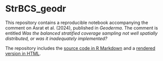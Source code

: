 # StrBCS_geodr
This repository contains a reproducible notebook accompanying the comment on Asrat et al. (2024), published in *Geoderma*. The comment is entitled *Was the balanced stratified coverage sampling not well spatially distributed, or was it inadequately implemented?* 

The repository includes the [source code in R Markdown](./balanced_startified_sampling.Rmd) and a [rendered version in HTML]().



